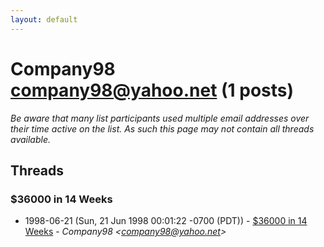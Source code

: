 ```yaml
---
layout: default
---
```


# Company98 <company98@yahoo.net> (1 posts)

_Be aware that many list participants used multiple email addresses over their time active on the list. As such this page may not contain all threads available._

## Threads

### $36000 in 14 Weeks
+ 1998-06-21 (Sun, 21 Jun 1998 00:01:22 -0700 (PDT)) - [$36000 in 14 Weeks](/archive/1998/06/7efe872b6c424db5bc88a42af760c0e001fbc42e02fdeb713689c5842529463d) - _Company98 \<company98@yahoo.net\>_

